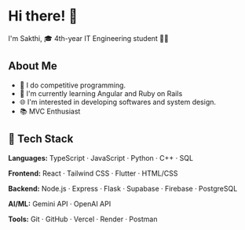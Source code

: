 # Hi there! 👋

I'm Sakthi, 🎓 4th-year IT Engineering student 🚀🌟

## About Me

- 🔭 I do competitive programming.
- 🧠 I'm currently learning Angular and Ruby on Rails
- 🌐 I'm interested in developing softwares and system design.
- 📚 MVC Enthusiast
  
## 🧰 Tech Stack

**Languages:**  TypeScript · JavaScript · Python · C++ · SQL  

**Frontend:**  React · Tailwind CSS · Flutter · HTML/CSS  

**Backend:**  Node.js · Express · Flask · Supabase · Firebase · PostgreSQL  

**AI/ML:**  Gemini API · OpenAI API  

**Tools:**  Git · GitHub · Vercel · Render · Postman

